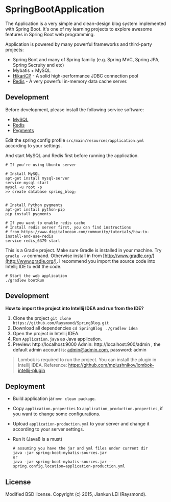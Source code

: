 SpringBootApplication
================

The Application is a very simple and clean-design blog system implemented with Spring Boot.
It's one of my learning projects to explore awesome features in Spring Boot web programming.

Application is powered by many powerful frameworks and third-party projects:

- Spring Boot and many of Spring familiy (e.g. Spring MVC, Spring JPA, Spring Secruity and etc)
- Mybatis + MySQL
- [HikariCP](https://github.com/brettwooldridge/HikariCP) - A solid high-performance JDBC connection pool
- [Redis](http://redis.io/) - A very powerful in-memory data cache server.

## Development

Before development, please install the following service software:

- [MySQL](https://www.mysql.com)
- [Redis](http://redis.io)
- [Pygments](http://pygments.org)

Edit the spring config profile `src/main/resources/application.yml` according to your settings.

And start MySQL and Redis first before running the application.

```
# If you're using Ubuntu server

# Install MySQL
apt-get install mysql-server
service mysql start
mysql -u root -p
>> create database spring_blog;


# Install Python pygments
apt-get install python-pip
pip install pygments
```

```
# If you want to enable redis cache
# Install redis server first, you can find instructions
# from https://www.digitalocean.com/community/tutorials/how-to-install-and-use-redis
service redis_6379 start
```

This is a Gradle project. Make sure Gradle is installed in your machine.
Try `gradle -v` command. Otherwise install in from [http://www.gradle.org/](http://www.gradle.org/).
I recommend you import the source code into Intellij IDE to edit the code.

```
# Start the web application
./gradlew bootRun
```

## Development

**How to import the project into Intellij IDEA and run from the IDE?**


1. Clone the project
`git clone https://github.com/Raysmond/SpringBlog.git `
2. Download all dependencies
`cd SpringBlog `
`./gradlew idea `
3. Open the project in Intellij IDEA.
4. Run `Application.java` as Java application.
5. Preview: http://localhost:9000
    Admin: http://localhost:900/admin , the default admin account is: admin@admin.com, password: admin


> Lombok is required to run the project. You can install the plugin in Intellij IDEA.
> Reference: https://github.com/mplushnikov/lombok-intellij-plugin


## Deployment

- Build application jar `mvn clean package`.
- Copy `application.properties` to `application_production.properties`, if you want to change some configurations.
- Upload `application-production.yml` to your server and change it according to your server settings.
- Run it (Java8 is a must)

  ```
  # assuming you have the jar and yml files under current dir
  java -jar spring-boot-mybatis-sources.jar
  or
  java -jar spring-boot-mybatis-sources.jar --spring.config.location=application-production.yml
  ```

## License
Modified BSD license. Copyright (c) 2015, Jiankun LEI (Raysmond).
